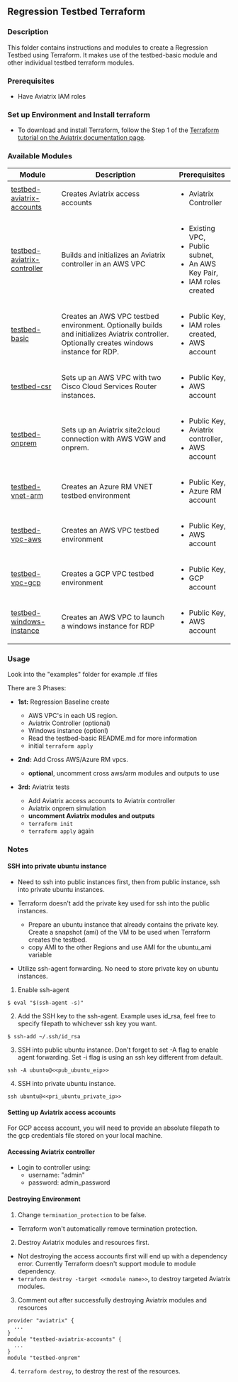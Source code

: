 ## Regression Testbed Terraform

### Description

This folder contains instructions and modules to create a Regression Testbed using Terraform. It makes use of the testbed-basic module and other individual testbed terraform modules.

### Prerequisites

- Have Aviatrix IAM roles

### Set up Environment and Install terraform
- To download and install Terraform, follow the Step 1 of the [Terraform tutorial on the Aviatrix documentation page](https://docs.aviatrix.com/HowTos/tf_aviatrix_howto.html).

### Available Modules
| Module  | Description | Prerequisites |
| ------- | ----------- | ------------- |
| [testbed-aviatrix-accounts](./testbed-aviatrix-accounts) | Creates Aviatrix access accounts | <ul><li>Aviatrix Controller</li></ul> |
| [testbed-aviatrix-controller](./testbed-aviatrix-controller) | Builds and initializes an Aviatrix controller in an AWS VPC | <ul><li>Existing VPC,</li><li>Public subnet,</li><li>An AWS Key Pair,</li><li>IAM roles created</li></ul> |
| [testbed-basic](./testbed-basic) | Creates an AWS VPC testbed environment. Optionally builds and initializes Aviatrix controller. Optionally creates windows instance for RDP. | <ul><li>Public Key,</li><li>IAM roles created,</li><li>AWS account</li></ul> |
| [testbed-csr](./testbed-csr) | Sets up an AWS VPC with two Cisco Cloud Services Router instances. | <ul><li>Public Key,</li><li>AWS account</li></ul> |
| [testbed-onprem](./testbed-onprem) | Sets up an Aviatrix site2cloud connection with AWS VGW and onprem. | <ul><li>Public Key,</li><li>Aviatrix controller,</li><li>AWS account</li></ul> |
| [testbed-vnet-arm](./testbed-vnet-arm) | Creates an Azure RM VNET testbed environment | <ul><li>Public Key,</li><li>Azure RM account</li></ul> |
| [testbed-vpc-aws](./testbed-vpc-aws) | Creates an AWS VPC testbed environment | <ul><li>Public Key,</li><li>AWS account</li></ul> |
| [testbed-vpc-gcp](./testbed-vpc-gcp) | Creates a GCP VPC testbed environment | <ul><li>Public Key,</li><li>GCP account</li></ul> |
| [testbed-windows-instance](./testbed-windows-instance) | Creates an AWS VPC to launch a windows instance for RDP | <ul><li>Public Key,</li><li>AWS account</li></ul> |


### Usage
Look into the "examples" folder for example .tf files

There are 3 Phases:
- **1st:** Regression Baseline create
  - AWS VPC's in each US region.
  - Aviatrix Controller (optional)
  - Windows instance (optionl)
  - Read the testbed-basic README.md for more information
  - initial `terraform apply`

- **2nd:** Add Cross AWS/Azure RM vpcs.
  - **optional**, uncomment  cross aws/arm modules and outputs to use

- **3rd:** Aviatrix tests
  - Add Aviatrix access accounts to Aviatrix controller
  - Aviatrix onprem simulation
  - **uncomment Aviatrix modules and outputs**
  - `terraform init`
  - `terraform apply` again

### Notes

#### SSH into private ubuntu instance
- Need to ssh into public instances first, then from public instance, ssh into private ubuntu instances.

- Terraform doesn't add the private key used for ssh into the public instances.
  - Prepare an ubuntu instance that already contains the private key. Create a snapshot (ami) of the VM to be used when Terraform creates the testbed.
  - copy AMI to the other Regions and use AMI for the ubuntu_ami variable

- Utilize ssh-agent forwarding. No need to store private key on ubuntu instances.
 1. Enable ssh-agent
 ```
 $ eval "$(ssh-agent -s)"
 ```
 2. Add the SSH key to the ssh-agent. Example uses id_rsa, feel free to specify filepath to whichever ssh key you want.
 ```
 $ ssh-add ~/.ssh/id_rsa
 ```
 3. SSH into public ubuntu instance. Don't forget to set -A flag to enable agent forwarding. Set -i flag is using an ssh key different from default.
 ```
 ssh -A ubuntu@<<pub_ubuntu_eip>>
 ```
 4. SSH into private ubuntu instance.
 ```
 ssh ubuntu@<<pri_ubuntu_private_ip>>
 ```

#### Setting up Aviatrix access accounts
For GCP access account, you will need to provide an absolute filepath to the gcp credentials file stored on your local machine.

#### Accessing Aviatrix controller
- Login to controller using:
  - username: "admin"
  - password: admin_password

#### Destroying Environment
1. Change `termination_protection` to be false.
  - Terraform won't automatically remove termination protection.

2. Destroy Aviatrix modules and resources first.
  - Not destroying the access accounts first will end up with a dependency error. Currently Terraform doesn't support module to module dependency.
  - `terraform destroy -target <<module name>>`, to destroy targeted Aviatrix modules.

3. Comment out after successfully destroying Aviatrix modules and resources
```
provider "aviatrix" {
  ...
}
module "testbed-aviatrix-accounts" {
  ...
}
module "testbed-onprem"
```

4. `terraform destroy`, to destroy the rest of the resources.
